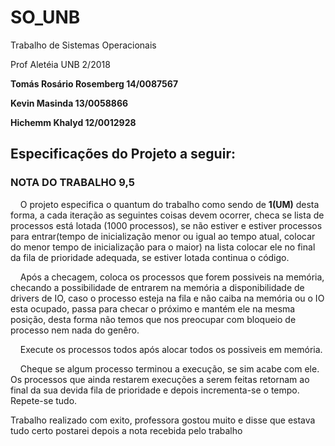 # SO_UNB

Trabalho de Sistemas Operacionais

Prof Aletéia UNB 2/2018

**Tomás Rosário Rosemberg 14/0087567**

**Kevin Masinda 13/0058866**

**Hichemm Khalyd 12/0012928**

## Especificações do Projeto a seguir:

### NOTA DO TRABALHO 9,5

&nbsp;&nbsp;&nbsp;&nbsp;O projeto especifica o quantum do trabalho como sendo de **1(UM)**
desta forma, a cada iteração as seguintes coisas devem ocorrer, checa se lista de processos está
lotada (1000 processos), se  não estiver e estiver processos para entrar(tempo de inicialização
menor ou igual ao tempo atual, colocar do menor tempo de inicialização para o maior) na lista
colocar ele no final da fila de prioridade adequada, se estiver lotada continua o código.

&nbsp;&nbsp;&nbsp;&nbsp;Após a checagem, coloca os processos que forem possiveis na memória,
checando a possibilidade de entrarem na memória a disponibilidade de drivers de IO,
caso o processo esteja na fila e não caiba na memória ou o IO esta ocupado, passa para checar o
próximo e mantém ele na mesma posição, desta forma não temos que nos preocupar com bloqueio de processo nem
nada do genêro.

&nbsp;&nbsp;&nbsp;&nbsp;Execute os processos todos após alocar todos os possiveis em memória.

&nbsp;&nbsp;&nbsp;&nbsp;Cheque se algum processo terminou a execução, se sim acabe com ele.
Os processos que ainda restarem execuções a serem feitas retornam ao final da sua devida fila de
prioridade e depois incrementa-se o tempo. Repete-se tudo.

Trabalho realizado com exito, professora gostou muito e disse que estava tudo certo
postarei depois a nota recebida pelo trabalho



 
